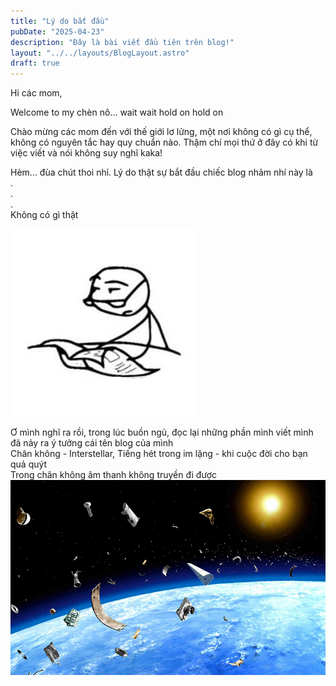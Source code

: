 ```yaml
---
title: "Lý do bắt đầu"
pubDate: "2025-04-23"
description: "Đây là bài viết đầu tiên trên blog!"
layout: "../../layouts/BlogLayout.astro"
draft: true 
---
```

Hi các mom,

Welcome to my chèn nô... wait wait hold on hold on

Chào mừng các mom đến với thế giới lơ lửng, một nơi không có gì cụ thể, không có nguyên tắc hay quy chuẩn nào. Thậm chí mọi thứ ở
đây có khi từ việc viết và nói không suy nghĩ kaka!

Hèm... đùa chút thoi nhỉ. Lý do thật sự bắt đầu chiếc blog nhảm nhí này là  
.  
.  
.  
Không có gì thật 

![ìmine](/public/06e4e2ae6b7d5566a26b8898908c96d3.jpg)

Ơ mình nghĩ ra rồi, trong lúc buồn ngủ, đọc lại những phần mình viết mình đã nảy ra ý tưởng cái tên blog của mình  
Chân không - Interstellar, Tiếng hét trong im lặng - khi cuộc đời cho bạn quả quýt  
Trong chân không âm thanh không truyền đi được
![chankhong](/public/9-1608881103-rac-vu-tru.jpg)